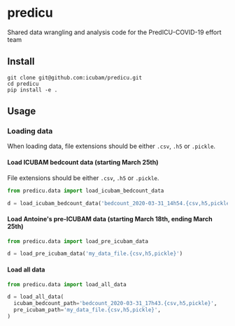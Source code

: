 # predicu

Shared data wrangling and analysis code for the PredICU-COVID-19 effort team

## Install

```
git clone git@github.com:icubam/predicu.git
cd predicu
pip install -e .
```

## Usage

### Loading data

When loading data, file extensions should be either `.csv`, `.h5` or `.pickle`.

#### Load ICUBAM bedcount data (starting March 25th)

File extensions should be either `.csv`, `.h5` or `.pickle`.

```python
from predicu.data import load_icubam_bedcount_data

d = load_icubam_bedcount_data('bedcount_2020-03-31_14h54.{csv,h5,pickle}')
```

#### Load Antoine's pre-ICUBAM data (starting March 18th, ending March 25th)

```python
from predicu.data import load_pre_icubam_data

d = load_pre_icubam_data('my_data_file.{csv,h5,pickle}')
```

#### Load all data

```python
from predicu.data import load_all_data

d = load_all_data(
  icubam_bedcount_path='bedcount_2020-03-31_17h43.{csv,h5,pickle}',
  pre_icubam_path='my_data_file.{csv,h5,pickle}',
)
```
